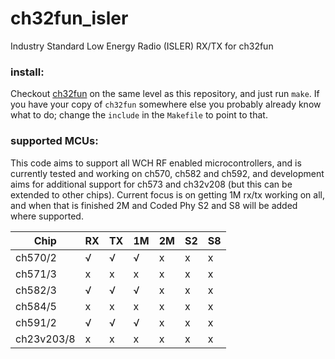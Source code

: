 # ch32fun_isler
Industry Standard Low Energy Radio (ISLER) RX/TX for ch32fun

### install:
Checkout [ch32fun](https://github.com/cnlohr/ch32fun) on the same level as this repository, and just run `make`.
If you have your copy of `ch32fun` somewhere else you probably already know what to do; change the `include`
in the `Makefile` to point to that.

### supported MCUs:
This code aims to support all WCH RF enabled microcontrollers, and is currently tested and working on ch570, ch582 and ch592,
and development aims for additional support for ch573 and ch32v208 (but this can be extended to other chips).
Current focus is on getting 1M rx/tx working on all, and when that is finished 2M and Coded Phy S2 and S8 will be added
where supported.

| Chip       | RX | TX | 1M | 2M | S2 | S8 |
|------------|----|----|----|----|----|----|
| ch570/2    | √  | √  | √  | x  | x  | x  |
| ch571/3    | x  | x  | x  | x  | x  | x  |
| ch582/3    | √  | √  | √  | x  | x  | x  |
| ch584/5    | x  | x  | x  | x  | x  | x  |
| ch591/2    | √  | √  | √  | x  | x  | x  |
| ch23v203/8 | x  | x  | x  | x  | x  | x  |